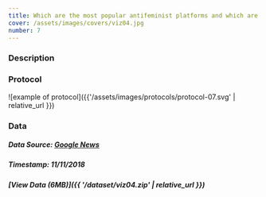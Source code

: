 ```yaml
---
title: Which are the most popular antifeminist platforms and which are their topics?
cover: /assets/images/covers/viz04.jpg
number: 7
---
```

### Description



### Protocol
![example of protocol]({{'/assets/images/protocols/protocol-07.svg' | relative_url }})


### Data
##### Data Source: [Google News](https://news.google.com/)
##### Timestamp: 11/11/2018
##### [View Data (6MB)]({{ '/dataset/viz04.zip' | relative_url }})
